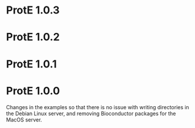 # ProtE 1.0.3

# ProtE 1.0.2

# ProtE 1.0.1



# ProtE 1.0.0

Changes in the examples so that there is no issue with writing directories in the Debian Linux server, and removing Bioconductor packages for the MacOS server. 
